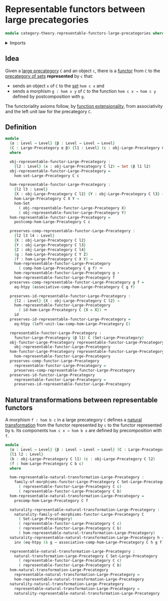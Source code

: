 # Representable functors between large precategories

```agda
module category-theory.representable-functors-large-precategories where
```

<details><summary>Imports</summary>

```agda
open import category-theory.functors-large-precategories
open import category-theory.large-precategories
open import category-theory.natural-transformations-functors-large-precategories

open import foundation.category-of-sets
open import foundation.function-extensionality
open import foundation.function-types
open import foundation.identity-types
open import foundation.sets
open import foundation.universe-levels
```

</details>

## Idea

Given a [large precategory](category-theory.large-precategories.md) `C` and an
object `c`, there is a
[functor](category-theory.functors-large-precategories.md) from `C` to the
[precategory of sets](foundation.category-of-sets.md) **represented** by `c`
that:

- sends an object `x` of `C` to the [set](foundation-core.sets.md) `hom c x` and
- sends a morphism `g : hom x y` of `C` to the function `hom c x → hom c y`
  defined by postcomposition with `g`.

The functoriality axioms follow, by
[function extensionality](foundation.function-extensionality.md), from
associativity and the left unit law for the precategory `C`.

## Definition

```agda
module _
  {α : Level → Level} {β : Level → Level → Level}
  (C : Large-Precategory α β) {l1 : Level} (c : obj-Large-Precategory C l1)
  where

  obj-representable-functor-Large-Precategory :
    {l2 : Level} (x : obj-Large-Precategory C l2) → Set (β l1 l2)
  obj-representable-functor-Large-Precategory =
    hom-set-Large-Precategory C c

  hom-representable-functor-Large-Precategory :
    {l2 l3 : Level}
    {X : obj-Large-Precategory C l2} {Y : obj-Large-Precategory C l3} →
    hom-Large-Precategory C X Y →
    hom-Set
      ( obj-representable-functor-Large-Precategory X)
      ( obj-representable-functor-Large-Precategory Y)
  hom-representable-functor-Large-Precategory =
    postcomp-hom-Large-Precategory C c

  preserves-comp-representable-functor-Large-Precategory :
    {l2 l3 l4 : Level}
    {X : obj-Large-Precategory C l2}
    {Y : obj-Large-Precategory C l3}
    {Z : obj-Large-Precategory C l4}
    (g : hom-Large-Precategory C Y Z)
    (f : hom-Large-Precategory C X Y) →
    hom-representable-functor-Large-Precategory
      ( comp-hom-Large-Precategory C g f) ＝
    hom-representable-functor-Large-Precategory g ∘
    hom-representable-functor-Large-Precategory f
  preserves-comp-representable-functor-Large-Precategory g f =
    eq-htpy (associative-comp-hom-Large-Precategory C g f)

  preserves-id-representable-functor-Large-Precategory :
    {l2 : Level} {X : obj-Large-Precategory C l2} →
    hom-representable-functor-Large-Precategory
      ( id-hom-Large-Precategory C {X = X}) ＝
    id
  preserves-id-representable-functor-Large-Precategory =
    eq-htpy (left-unit-law-comp-hom-Large-Precategory C)

  representable-functor-Large-Precategory :
    functor-Large-Precategory (β l1) C (Set-Large-Precategory)
  obj-functor-Large-Precategory representable-functor-Large-Precategory =
    obj-representable-functor-Large-Precategory
  hom-functor-Large-Precategory representable-functor-Large-Precategory =
    hom-representable-functor-Large-Precategory
  preserves-comp-functor-Large-Precategory
    representable-functor-Large-Precategory =
    preserves-comp-representable-functor-Large-Precategory
  preserves-id-functor-Large-Precategory
    representable-functor-Large-Precategory =
    preserves-id-representable-functor-Large-Precategory
```

## Natural transformations between representable functors

A morphism `f : hom b c` in a large precategory `C` defines a
[natural transformation](category-theory.natural-transformations-functors-large-precategories.md)
from the functor represented by `c` to the functor represented by `b`. Its
components `hom c x → hom b x` are defined by precomposition with `f`.

```agda
module _
  {α : Level → Level} {β : Level → Level → Level} (C : Large-Precategory α β)
  {l1 l2 : Level}
  (b : obj-Large-Precategory C l1) (c : obj-Large-Precategory C l2)
  (f : hom-Large-Precategory C b c)
  where

  hom-representable-natural-transformation-Large-Precategory :
    family-of-morphisms-functor-Large-Precategory C Set-Large-Precategory
      ( representable-functor-Large-Precategory C c)
      ( representable-functor-Large-Precategory C b)
  hom-representable-natural-transformation-Large-Precategory =
    precomp-hom-Large-Precategory C f

  naturality-representable-natural-transformation-Large-Precategory :
    naturality-family-of-morphisms-functor-Large-Precategory C
      ( Set-Large-Precategory)
      ( representable-functor-Large-Precategory C c)
      ( representable-functor-Large-Precategory C b)
      ( hom-representable-natural-transformation-Large-Precategory)
  naturality-representable-natural-transformation-Large-Precategory h =
    inv (eq-htpy (λ g → associative-comp-hom-Large-Precategory C h g f))

  representable-natural-transformation-Large-Precategory :
    natural-transformation-Large-Precategory C Set-Large-Precategory
      ( representable-functor-Large-Precategory C c)
      ( representable-functor-Large-Precategory C b)
  hom-natural-transformation-Large-Precategory
    representable-natural-transformation-Large-Precategory =
    hom-representable-natural-transformation-Large-Precategory
  naturality-natural-transformation-Large-Precategory
    representable-natural-transformation-Large-Precategory =
    naturality-representable-natural-transformation-Large-Precategory
```
